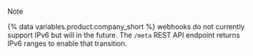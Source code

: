 > [!NOTE]
> {% data variables.product.company_short %} webhooks do not currently support IPv6 but will in the future. The `/meta` REST API endpoint returns IPv6 ranges to enable that transition.
